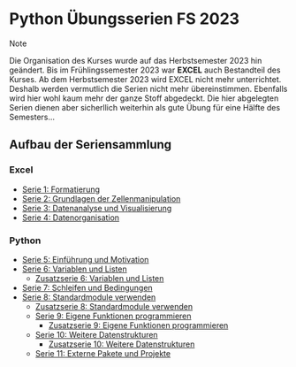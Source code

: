 # Python Übungsserien FS 2023

> [!NOTE]
> Die Organisation des Kurses wurde auf das Herbstsemester 2023 hin geändert. Bis im Frühlingssemester 2023 war **EXCEL** auch Bestandteil des Kurses. Ab dem Herbstsemester 2023 wird EXCEL nicht mehr unterrichtet. Deshalb werden vermutlich die Serien nicht mehr übereinstimmen. Ebenfalls wird hier wohl kaum mehr der ganze Stoff abgedeckt. Die hier abgelegten Serien dienen aber sicherllich weiterhin als gute Übung für eine Hälfte des Semesters...

## Aufbau der Seriensammlung

### Excel

- [Serie 1: Formatierung](PN_23FS_01)
- [Serie 2: Grundlagen der Zellenmanipulation](PN_23FS_02)
- [Serie 3: Datenanalyse und Visualisierung](PN_23FS_03)
- [Serie 4: Datenorganisation](PN_23FS_04)

### Python

- [Serie 5: Einführung und Motivation](PN_23FS_05#serie-5-einführung-und-motivation)
- [Serie 6: Variablen und Listen](PN_23FS_06/README.md#serie-6-variablen-und-listen)
  - [Zusatzserie 6: Variablen und Listen](PN_23FS_06/PN_23FS_06B/README.md#serie-6b-variablen-und-listen)
- [Serie 7: Schleifen und Bedingungen](PN_23FS_07/README.md#serie-7-schleifen-und-bedingungen)
- [Serie 8: Standardmodule verwenden](PN_23FS_08/README.md#serie-8-standardmodule-verwenden)
  - [Zusatzserie 8: Standardmodule verwenden](PN_23FS_08/PN_23FS_08B/README.md#serie-8b-standardmodule-verwenden)
  - [Serie 9: Eigene Funktionen programmieren](PN_23FS_09/README.md#serie-9-eigene-funktionen-programmieren)
    - [Zusatzserie 9: Eigene Funktionen programmieren](PN_23FS_09/PN_23FS_09B/README.md#serie-9b-eigene-funktionen-programmieren)
  - [Serie 10: Weitere Datenstrukturen](PN_23FS_10/README.md#serie-10-weitere-datenstrukturen)
    - [Zusatzserie 10: Weitere Datenstrukturen](PN_23FS_10/PN_23FS_10B/README.md#serie-10b-weitere-datenstrukturen)
  - [Serie 11: Externe Pakete und Projekte](PN_23FS_11/README.md#serie-11-externe-pakete-und-projekte)
